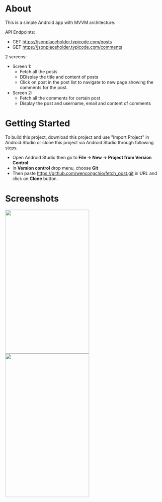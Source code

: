 # About
This is a simple Android app with MVVM architecture.

API Endpoints:
- GET https://jsonplaceholder.typicode.com/posts
- GET https://jsonplaceholder.typicode.com/comments

2 screens:
- Screen 1: 
  - Fetch all the posts
  - DDisplay the title and content of posts
  - Click on post in the post list to navigate to new page showing the comments for the post.
- Screen 2: 
  - Fetch all the comments for certain post
  - Display the post and username, email and content of comments

# Getting Started
To build this project, download this project and use "Import Project" in Android Studio or clone this project via Android Studio through following steps.
- Open Android Studio then go to <b>File -> New -> Project from Version Control</b>
- In <b>Version control</b> drop menu, choose <b>Git</b>
- Then paste https://github.com/wencongchio/fetch_post.git in URL and click on <b>Clone</b> button. 

# Screenshots
<img width="270" height="462" src="https://user-images.githubusercontent.com/30532733/153560013-a99203af-de25-42d6-ad25-66d095380169.png"> <img width="270" height="462" src="https://user-images.githubusercontent.com/30532733/153560016-8e6fefb3-81b9-40b1-b8b7-410e3187a8c1.png">


